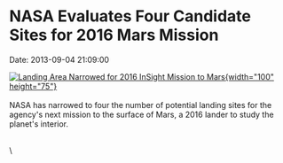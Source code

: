 NASA Evaluates Four Candidate Sites for 2016 Mars Mission
=========================================================

Date: 2013-09-04 21:09:00

[![Landing Area Narrowed for 2016 InSight Mission to
Mars](http://www.jpl.nasa.gov/images/insight/20130904/pia17357-th.jpg){width="100"
height="75"}](http://www.jpl.nasa.gov/news/news.cfm?release=2013-269&rn=news.xml&rst=3893)\
\
NASA has narrowed to four the number of potential landing sites for the
agency\'s next mission to the surface of Mars, a 2016 lander to study
the planet\'s interior.

\
\
